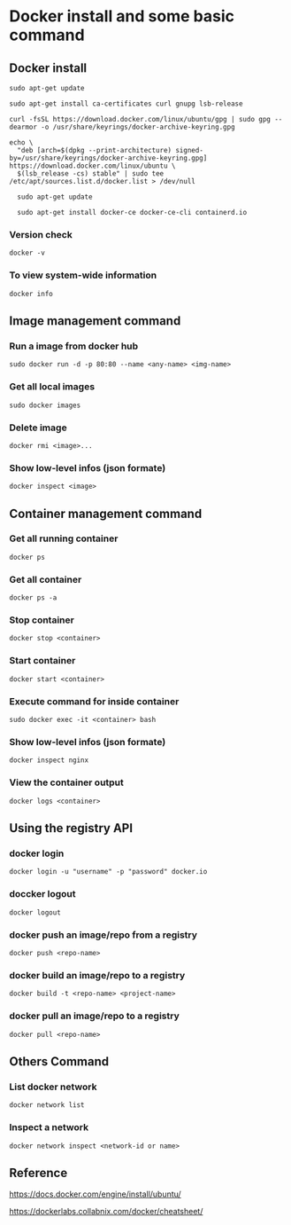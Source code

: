 # Docker install and some basic command

## Docker install
```
sudo apt-get update

sudo apt-get install ca-certificates curl gnupg lsb-release

curl -fsSL https://download.docker.com/linux/ubuntu/gpg | sudo gpg --dearmor -o /usr/share/keyrings/docker-archive-keyring.gpg

echo \
  "deb [arch=$(dpkg --print-architecture) signed-by=/usr/share/keyrings/docker-archive-keyring.gpg] https://download.docker.com/linux/ubuntu \
  $(lsb_release -cs) stable" | sudo tee /etc/apt/sources.list.d/docker.list > /dev/null

  sudo apt-get update

  sudo apt-get install docker-ce docker-ce-cli containerd.io
```

### Version check
`docker -v`
### To view system-wide information
`docker info`

## Image management command

### Run a image from docker hub
`sudo docker run -d -p 80:80 --name <any-name> <img-name>`
### Get all local images
`sudo docker images`
### Delete image
`docker rmi <image>...`
### Show low-level infos (json formate)
`docker inspect <image>`

## Container management command

### Get all running container
`docker ps`
### Get all container
`docker ps -a`
### Stop container
`docker stop <container>`
### Start container
`docker start <container>`
### Execute command for inside container
`sudo docker exec -it <container> bash`
### Show low-level infos (json formate)
`docker inspect nginx`
### View the container output
`docker logs <container>`

## Using the registry API

### docker login
`docker login -u "username" -p "password" docker.io`
### doccker logout
`docker logout`
### docker push an image/repo from a registry
`docker push <repo-name>`
### docker build an image/repo to a registry
`docker build -t <repo-name> <project-name>`
### docker pull an image/repo to a registry
`docker pull <repo-name>`

## Others Command

### List docker network
`docker network list`
### Inspect a network
`docker network inspect <network-id or name>`

## Reference

https://docs.docker.com/engine/install/ubuntu/

https://dockerlabs.collabnix.com/docker/cheatsheet/